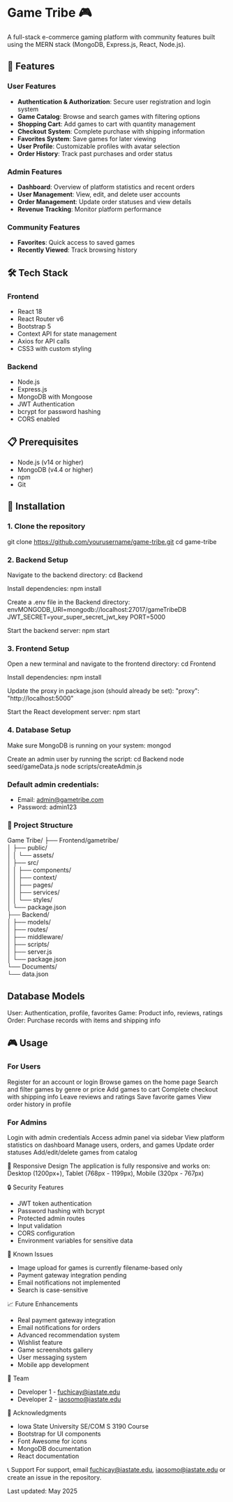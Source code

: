 # Game Tribe 🎮

A full-stack e-commerce gaming platform with community features built using the MERN stack (MongoDB, Express.js, React, Node.js).

## 🌟 Features

### User Features
- **Authentication & Authorization**: Secure user registration and login system
- **Game Catalog**: Browse and search games with filtering options
- **Shopping Cart**: Add games to cart with quantity management
- **Checkout System**: Complete purchase with shipping information
- **Favorites System**: Save games for later viewing
- **User Profile**: Customizable profiles with avatar selection
- **Order History**: Track past purchases and order status

### Admin Features
- **Dashboard**: Overview of platform statistics and recent orders
- **User Management**: View, edit, and delete user accounts
- **Order Management**: Update order statuses and view details
- **Revenue Tracking**: Monitor platform performance

### Community Features
- **Favorites**: Quick access to saved games
- **Recently Viewed**: Track browsing history

## 🛠️ Tech Stack

### Frontend
- React 18
- React Router v6
- Bootstrap 5
- Context API for state management
- Axios for API calls
- CSS3 with custom styling

### Backend
- Node.js
- Express.js
- MongoDB with Mongoose
- JWT Authentication
- bcrypt for password hashing
- CORS enabled

## 📋 Prerequisites

- Node.js (v14 or higher)
- MongoDB (v4.4 or higher)
- npm 
- Git

## 🚀 Installation

### 1. Clone the repository
git clone https://github.com/yourusername/game-tribe.git
cd game-tribe

### 2. Backend Setup
Navigate to the backend directory:
cd Backend

Install dependencies:
npm install

Create a .env file in the Backend directory:
envMONGODB_URI=mongodb://localhost:27017/gameTribeDB
JWT_SECRET=your_super_secret_jwt_key
PORT=5000

Start the backend server:
npm start

### 3. Frontend Setup
Open a new terminal and navigate to the frontend directory:
cd Frontend

Install dependencies:
npm install

Update the proxy in package.json (should already be set):
"proxy": "http://localhost:5000"

Start the React development server:
npm start

### 4. Database Setup
Make sure MongoDB is running on your system:
mongod

Create an admin user by running the script:
cd Backend
node seed/gameData.js
node scripts/createAdmin.js

### Default admin credentials:

- Email: admin@gametribe.com
- Password: admin123

### 📁 Project Structure

Game Tribe/
├── Frontend/gametribe/<br>
│   ├── public/<br>
│   │   └── assets/<br>
│   ├── src/<br>
│   │   ├── components/<br>
│   │   ├── context/<br>
│   │   ├── pages/<br>
│   │   ├── services/<br>
│   │   └── styles/<br>
│   └── package.json<br>
├── Backend/<br>
│   ├── models/<br>
│   ├── routes/<br>
│   ├── middleware/<br>
│   ├── scripts/<br>
│   ├── server.js<br>
│   └── package.json<br>
└── Documents/<br>
    └── data.json<br>


## Database Models
User: Authentication, profile, favorites
Game: Product info, reviews, ratings
Order: Purchase records with items and shipping info

## 🎮 Usage
### For Users
Register for an account or login
Browse games on the home page
Search and filter games by genre or price
Add games to cart
Complete checkout with shipping info
Leave reviews and ratings
Save favorite games
View order history in profile

### For Admins
Login with admin credentials
Access admin panel via sidebar
View platform statistics on dashboard
Manage users, orders, and games
Update order statuses
Add/edit/delete games from catalog

📱 Responsive Design
The application is fully responsive and works on:
Desktop (1200px+),
Tablet (768px - 1199px),
Mobile (320px - 767px)

🔒 Security Features
- JWT token authentication
- Password hashing with bcrypt
- Protected admin routes
- Input validation
- CORS configuration
- Environment variables for sensitive data

🐛 Known Issues
- Image upload for games is currently filename-based only
- Payment gateway integration pending
- Email notifications not implemented
- Search is case-sensitive

📈 Future Enhancements
 - Real payment gateway integration
 - Email notifications for orders
 - Advanced recommendation system
 - Wishlist feature
 - Game screenshots gallery
 - User messaging system
 - Mobile app development

👥 Team
- Developer 1 - fuchicay@iastate.edu
- Developer 2 - iaosomo@iastate.edu

🙏 Acknowledgments

- Iowa State University SE/COM S 3190 Course
- Bootstrap for UI components
- Font Awesome for icons
- MongoDB documentation
- React documentation

📞 Support
For support, email fuchicay@iastate.edu, iaosomo@iastate.edu or create an issue in the repository.

Last updated: May 2025
